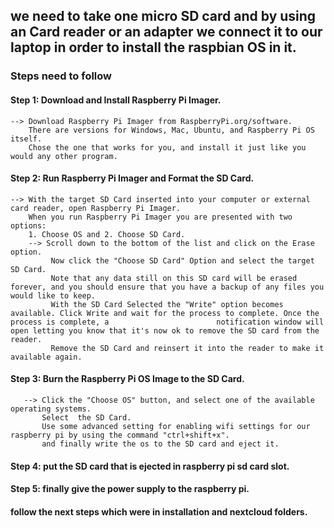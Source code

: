 ## we need to take one micro SD card and by using an Card reader or an adapter we connect it to our laptop in order to install the raspbian OS in it.

### Steps need to follow

#### Step 1: Download and Install Raspberry Pi Imager.
	--> Download Raspberry Pi Imager from RaspberryPi.org/software. 
	    There are versions for Windows, Mac, Ubuntu, and Raspberry Pi OS itself. 
	    Chose the one that works for you, and install it just like you would any other program.

#### Step 2: Run Raspberry Pi Imager and Format the SD Card.
	--> With the target SD Card inserted into your computer or external card reader, open Raspberry Pi Imager.
	    When you run Raspberry Pi Imager you are presented with two options: 
	    1. Choose OS and 2. Choose SD Card.
        --> Scroll down to the bottom of the list and click on the Erase option.
             Now click the "Choose SD Card" Option and select the target SD Card.
             Note that any data still on this SD card will be erased forever, and you should ensure that you have a backup of any files you would like to keep.
             With the SD Card Selected the "Write" option becomes available. Click Write and wait for the process to complete. Once the process is complete, a                        notification window will open letting you know that it's now ok to remove the SD card from the reader.
             Remove the SD Card and reinsert it into the reader to make it available again.

#### Step 3: Burn the Raspberry Pi OS Image to the SD Card.
       --> Click the "Choose OS" button, and select one of the available operating systems.
           Select  the SD Card.
           Use some advanced setting for enabling wifi settings for our raspberry pi by using the command "ctrl+shift+x".
           and finally write the os to the SD card and eject it.

#### Step 4: put the SD card that is ejected in raspberry pi sd card slot.

#### Step 5: finally give  the power supply to the raspberry pi.

#### follow the next steps which were in installation and nextcloud folders.

